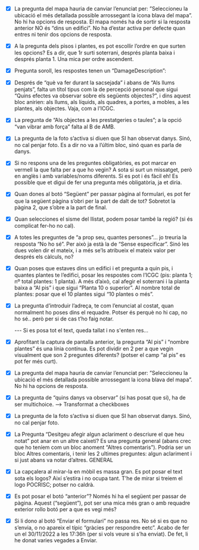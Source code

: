 - [x] La pregunta del mapa hauria de canviar l’enunciat per: ”Seleccioneu la ubicació el més detallada possible arrossegant la icona blava del mapa”. No hi ha opcions de resposta. El mapa només ha de sortir si la resposta anterior NO és “dins un edifici”. No ha d’estar activa per defecte quan entres ni tenir dos opcions de resposta.

- [x] A la pregunta dels pisos i plantes, es pot escollir l’ordre en que surten les opcions? Es a dir, que 1r surti soterrani, després planta baixa i després planta 1. Una mica per ordre ascendent.

- [x] Pregunta soroll, les respostes tenen un “DamageDescription”:

- [x] Després de “què va fer durant la sacsejada” i abans de “Als llums penjats”, falta un títol tipus com la de percepció personal que sigui “Quins efectes va observar sobre els següents objectes?”, i dins aquest bloc anirien: als llums, als líquids, als quadres, a portes, a mobles, a les plantes, als objectes. Vaja, com a l’ICGC.

- [x] La pregunta de “Als objectes a les prestatgeries o taules”; a la opció “van vibrar amb força” falta al B de AMB.

- [x] La pregunta de la foto s’activa si diuen que SI han observat danys. Sinó, no cal penjar foto. Es a dir no va a l’últim bloc, sinó quan es parla de danys.

- [x] Si no respons una de les preguntes obligatòries, es pot marcar en vermell la que falta per a que ho vegin? A sota si surt un missatget, però en anglès i amb variables/noms diferents. Si es pot i és fàcil eh! Es possible que et digui de fer una pregunta més obligatòria, ja et diria.

- [x] Quan dones al botó “Següent” per passar pàgina al formulari, es pot fer que la següent pàgina s’obri per la part de dalt de tot? Sobretot la pàgina 2, que s’obre a la part de final.
- [x] Quan selecciones el sisme del llistat, podem posar també la regió? (si és complicat fer-ho no cal).

- [x] A totes les preguntes de “a prop seu, quantes persones”... jo treuria la resposta “No ho
      sé”. Per això ja està la de “Sense especificar”. Sinó les dues volen dir el mateix, i a més
      se’ls atribueix el mateix valor per després els càlculs, no?
- [x] Quan poses que estaves dins un edifici i et pregunta a quin pis, i quantes plantes te
      l’edifici, posar les respostes com l’ICGC (pis: planta 1; nº total plantes: 1 planta). A més
      d’això, cal afegir el soterrani i la planta baixa a “Al pis” i que sigui “Planta 10 o
      superior”. Al nombre total de plantes: posar que el 10 plantes sigui “10 plantes o més”.

- [x] La pregunta d’introduir l’adreça, te com l’enunciat al costat, quan normalment ho
      poses dins el requadre. Potser és perquè no hi cap, no ho sé.. però per si de cas t’ho
      faig notar.

  --- Si es posa tot el text, queda tallat i no s'enten res...

- [x] Aprofitant la captura de pantalla anterior, la pregunta “Al pis” i “nombre plantes” és
      una línia contínua. Es pot dividir en 2 per a que vegin visualment que son 2 preguntes
      diferents? (potser el camp “al pis” es pot fer més curt).
- [x] La pregunta del mapa hauria de canviar l’enunciat per: ”Seleccioneu la ubicació el més
      detallada possible arrossegant la icona blava del mapa”. No hi ha opcions de resposta.
- [x] La pregunta de “quins danys va observar” (si has posat que si), ha de ser multichoice. --> Transformat a checkboxes
- [x] La pregunta de la foto s’activa si diuen que SI han observat danys. Sinó, no cal penjar
      foto.
- [x] La Pregunta “Desitgeu afegir algun aclariment o descriure el que heu notat” pot anar
      en un altre caixetí? Es una pregunta general (abans crec que ho teníem com un bloc
      anoment “Altres comentaris”). Podria ser un bloc Altres comentaris, i tenir les 2
      ultimes preguntes: algun aclariment i si just abans va notar d’altres.
      GENERAL
- [x] La capçalera al mirar-la en mòbil es massa gran. Es pot posar el text sota els logos? Així
      s’estira i no ocupa tant. T’he de mirar si treiem el logo POCRISC; potser no caldrà.

- [x] Es pot posar el botó “anterior”? Només hi ha el següent per passar de pàgina. Aquest
      (“següent”), pot ser una mica més gran o amb requadre exterior rollo botó per a que
      es vegi més?
- [x] Si li dono al botó “Enviar el formulari” no passa res. No sé si es que no s’envia, o no
      apareix el típic “gràcies per respondre eetc”. Acabo de fer un el 30/11/2022 a les
      17:36h (per si vols veure si s’ha enviat). De fet, li he donat varies vegades a Enviar.
